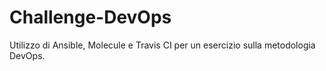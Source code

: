 # Challenge-DevOps
Utilizzo di Ansible, Molecule e Travis CI per un esercizio sulla metodologia DevOps.
